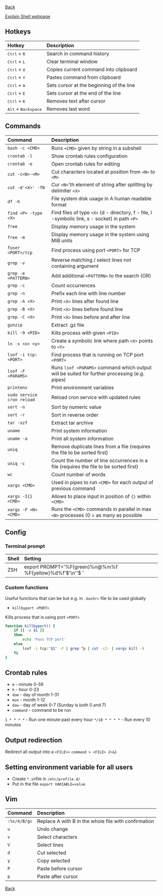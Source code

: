 [Back](../../README.md)

[Explain Shell webpage](http://explainshell.com/)

## Hotkeys

| Hotkey                                | Description                              |
|:--------------------------------------|:-----------------------------------------|
| <kbd>Ctrl</kbd> + <kbd>R</kbd>        | Search in command history                |
| <kbd>Ctrl</kbd> + <kbd>L</kbd>        | Clear terminal window                    |
| <kbd>Ctrl</kbd> + <kbd>U</kbd>        | Copies current command into clipboard    |
| <kbd>Ctrl</kbd> + <kbd>Y</kbd>        | Pastes command from clipboard            |
| <kbd>Ctrl</kbd> + <kbd>A</kbd>        | Sets cursor at the beginning of the line |
| <kbd>Ctrl</kbd> + <kbd>E</kbd>        | Sets cursor at the end of the line       |
| <kbd>Ctrl</kbd> + <kbd>K</kbd>        | Removes text after cursor                |
| <kbd>Alt</kbd> + <kbd>Backspace</kbd> | Removes last word                        |

## Commands

| Command                    | Description                                                                                    |
|:---------------------------|:-----------------------------------------------------------------------------------------------|
| `bash -c <CMD>`            | Runs `<CMD>` given by string in a subshell                                                     |
| `crontab -l`               | Show crontab rules configuration                                                               |
| `crontab -e`               | Open crontab rules for editing                                                                 |
| `cut -c<N>-<M>`            | Cut characters located at position from `<N>` to `<M>`                                         |
| `cut -d'<X>' -fN`          | Cur `<N>`'th element of string after splitting by delimiter `<X>`                              |
| `df -h`                    | File system disk usage in A human readable format                                              |
| `find <P> -type <X>`       | Find files of type `<X>` (d - directory, f - file, l -symbolic link, s - socket) in path `<P>` |
| `free`                     | Display memory usage in the system                                                             |
| `free -m`                  | Display memory usage in the system using MiB units                                             |
| `fuser <PORT>/tcp`         | Find process using port `<PORT>` for TCP                                                       |
| `grep -v`                  | Reverse matching / select lines not containing argument                                        |
| `grep -e <PATTERN>`        | Add additional `<PATTERN>` to the search (OR)                                                  |
| `grep -c`                  | Count occurrences                                                                              |
| `grep -n`                  | Prefix each line with line number                                                              |
| `grep -A <X>`              | Print `<X>` lines after found line                                                             |
| `grep -B <X>`              | Print `<X>` lines before found line                                                            |
| `grep -C <X>`              | Print `<X>` lines before and after line                                                        |
| `gunzip`                   | Extract .gz file                                                                               |
| `kill -9 <PID>`            | Kills process with given `<PID>`                                                               |
| `ln -s <x> <y>`            | Create a symbolic link where path `<X>` points to `<Y>`                                        |
| `lsof -i tcp:<PORT>`       | Find process that is running on TCP port `<PORT>`                                              |
| `lsof -F <PARAMS>`         | Runs `lsof <PARAMS>` command which output will be suited for further processing (e.g. pipes)   |
| `printenv`                 | Print environment variables                                                                    |
| `sudo service cron reload` | Reload cron service with updated rules                                                         |
| `sort -n`                  | Sort by numeric value                                                                          |
| `sort -r`                  | Sort in reverse order                                                                          |
| `tar -xzf`                 | Extract tar archive                                                                            |
| `uname`                    | Print system information                                                                       |
| `uname -a`                 | Print all system information                                                                   |
| `uniq`                     | Remove duplicate lines from a file (requires the file to be sorted first)                      |
| `uniq -c`                  | Count the number of line occurrences in a file (requires the file to be sorted first)          |
| `wc`                       | Count number of words                                                                          |
| `xargs <CMD>`              | Used in pipes to run `<CMD>` for each output of previous command                               |
| `xargs -I{} <CMD>`         | Allows to place input in position of `{}` within `<CMD>`                                       |
| `xargs -P <N> <CMD>`       | Runs the `<CMD>` commands in parallel in max `<N>` processes (0 = as many as possible          |

## Config

### Terminal prompt

| Shell | Setting                                                  |
|:------|:---------------------------------------------------------|
| ZSH   | export PROMPT='%F{green}%n@%m%f %F{yellow}%d%f'$'\n''$ ' |

### Custom functions

Useful functions that can be but e.g. in `.bashrc` file to be used globally

- `killbyport <PORT>`

Kills process that is using port `<PORT>`

```bash
function killbyport() {
	if [[ -z $1 ]]
	then
		echo 'Pass TCP port'
	else
		lsof -i tcp:"$1" -F | grep ^p | cut -c2- | xargs kill -9
	fi
}
```

## Crontab rules

- `m` - minute 0-59
- `h` - hour 0-23
- `dom` - day of month 1-31
- `mon` - month 1-12
- `dow` - day of week 0-7 (Sunday is both 0 and 7)
- `command` - command to be run

`1 * * * *` - Run one minute past every hour
`*/10 * * * *` - Run every 10 minutes

## Output redirection

Redirect all output into a `<FILE>>`
`command > <FILE> 2>&1`

## Setting environment variable for all users

- Create `*.sh`file in `/etc/profile.d/`
- Put in the file `export VARIABLE=value`

## Vim

| Command      | Description                                          |
|:-------------|:-----------------------------------------------------|
| `:%s/A/B/gc` | Replace A with B in the whole file with confirmation |
| `u`          | Undo change                                          |
| `v`          | Select characters                                    |
| `V`          | Select lines                                         |
| `d`          | Cut selected                                         |
| `y`          | Copy selected                                        |
| `P`          | Paste before cursor                                  |
| `p`          | Paste after cursor                                   |

[Back](../../README.md)

